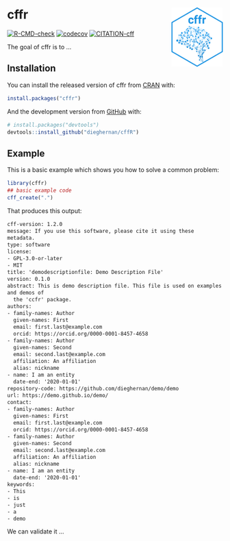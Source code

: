 
<!-- README.md is generated from README.Rmd. Please edit that file -->

# cffr <img src="man/figures/logo.png" align="right" width="120"/>

<!-- badges: start -->

[![R-CMD-check](https://github.com/dieghernan/cffr/workflows/R-CMD-check/badge.svg)](https://github.com/dieghernan/cffr/actions)
[![codecov](https://codecov.io/gh/dieghernan/cffr/branch/master/graph/badge.svg)](https://codecov.io/gh/dieghernan/cffr)
[![CITATION-cff](https://github.com/dieghernan/cffr/actions/workflows/cff-validator.yml/badge.svg)](https://github.com/dieghernan/cffr/actions/workflows/cff-validator.yml)
<!-- badges: end -->

The goal of cffr is to …

## Installation

You can install the released version of cffr from
[CRAN](https://CRAN.R-project.org) with:

``` r
install.packages("cffr")
```

And the development version from [GitHub](https://github.com/) with:

``` r
# install.packages("devtools")
devtools::install_github("dieghernan/cffR")
```

## Example

This is a basic example which shows you how to solve a common problem:

``` r
library(cffr)
## basic example code
cff_create(".")
```

That produces this output:

    cff-version: 1.2.0
    message: If you use this software, please cite it using these metadata.
    type: software
    license:
    - GPL-3.0-or-later
    - MIT
    title: 'demodescriptionfile: Demo Description File'
    version: 0.1.0
    abstract: This is demo description file. This file is used on examples and demos of
      the 'ccfr' package.
    authors:
    - family-names: Author
      given-names: First
      email: first.last@example.com
      orcid: https://orcid.org/0000-0001-8457-4658
    - family-names: Author
      given-names: Second
      email: second.last@example.com
      affiliation: An affiliation
      alias: nickname
    - name: I am an entity
      date-end: '2020-01-01'
    repository-code: https://github.com/dieghernan/demo/demo
    url: https://demo.github.io/demo/
    contact:
    - family-names: Author
      given-names: First
      email: first.last@example.com
      orcid: https://orcid.org/0000-0001-8457-4658
    - family-names: Author
      given-names: Second
      email: second.last@example.com
      affiliation: An affiliation
      alias: nickname
    - name: I am an entity
      date-end: '2020-01-01'
    keywords:
    - This
    - is
    - just
    - a
    - demo

We can validate it …
